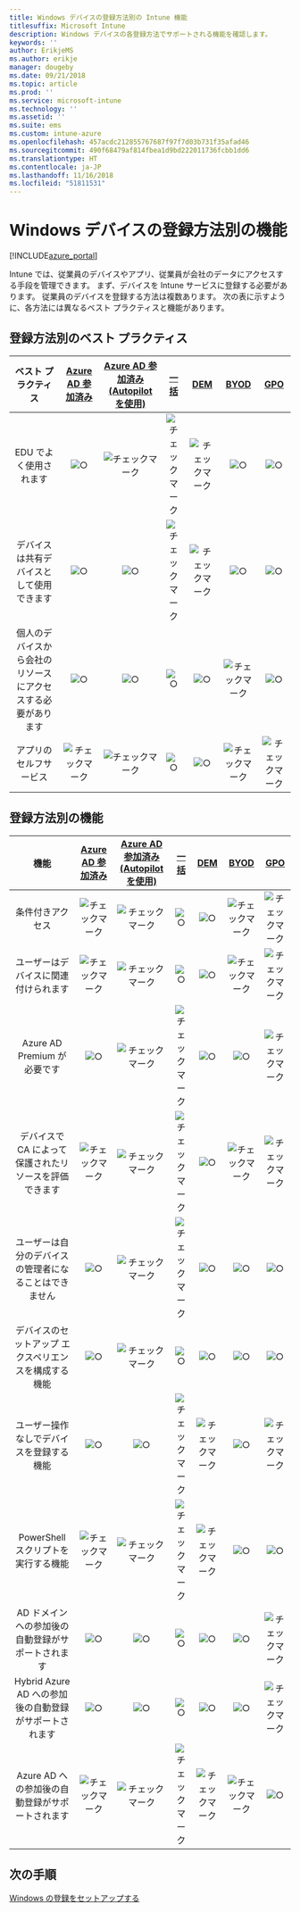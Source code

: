 ```yaml
---
title: Windows デバイスの登録方法別の Intune 機能
titlesuffix: Microsoft Intune
description: Windows デバイスの各登録方法でサポートされる機能を確認します。
keywords: ''
author: ErikjeMS
ms.author: erikje
manager: dougeby
ms.date: 09/21/2018
ms.topic: article
ms.prod: ''
ms.service: microsoft-intune
ms.technology: ''
ms.assetid: ''
ms.suite: ems
ms.custom: intune-azure
ms.openlocfilehash: 457acdc212855767687f97f7d03b731f35afad46
ms.sourcegitcommit: 490f68479af814fbea1d9bd222011736fcbb1dd6
ms.translationtype: HT
ms.contentlocale: ja-JP
ms.lasthandoff: 11/16/2018
ms.locfileid: "51811531"
---
```

# <a name="capabilities-by-enrollment-method-for-windows-devices"></a>Windows デバイスの登録方法別の機能
[!INCLUDE[azure_portal](./includes/azure_portal.md)]

Intune では、従業員のデバイスやアプリ、従業員が会社のデータにアクセスする手段を管理できます。 まず、デバイスを Intune サービスに登録する必要があります。 従業員のデバイスを登録する方法は複数あります。 次の表に示すように、各方法には異なるベスト プラクティスと機能があります。

## <a name="best-practices-by-enrollment-method"></a>登録方法別のベスト プラクティス
| **ベスト プラクティス** | **[Azure AD 参加済み](windows-enroll.md#enable-windows-10-automatic-enrollment)**|**[Azure AD 参加済み (Autopilot を使用)](enrollment-autopilot.md)** |**[一括](windows-bulk-enroll.md)**|**[DEM](device-enrollment-manager-enroll.md)** | **[BYOD](device-enrollment.md#bring-your-own-device)** | **[GPO](https://docs.microsoft.com/windows/client-management/mdm/enroll-a-windows-10-device-automatically-using-group-policy)** |
|:---:|:---:|:---:|:---:|:---:|:---:|:---:|
|EDU でよく使用されます|![○](media/xmark.png)|![チェックマーク](media/checkmark.png)|![チェックマーク](media/checkmark.png)|![チェックマーク](media/checkmark.png)|![○](media/xmark.png)|![○](media/xmark.png)|
|デバイスは共有デバイスとして使用できます|![○](media/xmark.png)|![○](media/xmark.png)|![チェックマーク](media/checkmark.png)|![チェックマーク](media/checkmark.png)|![○](media/xmark.png)|![○](media/xmark.png)|
|個人のデバイスから会社のリソースにアクセスする必要があります|![○](media/xmark.png)|![○](media/xmark.png)|![○](media/xmark.png)|![○](media/xmark.png)|![チェックマーク](media/checkmark.png)|![○](media/xmark.png)|
|アプリのセルフサービス|![チェックマーク](media/checkmark.png)|![チェックマーク](media/checkmark.png)|![○](media/xmark.png)|![○](media/xmark.png)|![チェックマーク](media/checkmark.png)|![チェックマーク](media/checkmark.png)|

## <a name="capabilities-by-enrollment-method"></a>登録方法別の機能

| **機能** | **[Azure AD 参加済み](windows-enroll.md#enable-windows-10-automatic-enrollment)**|**[Azure AD 参加済み (Autopilot を使用)](enrollment-autopilot.md)** |**[一括](windows-bulk-enroll.md)**|**[DEM](device-enrollment-manager-enroll.md)** | **[BYOD](device-enrollment.md#bring-your-own-device)** | **[GPO](https://docs.microsoft.com/windows/client-management/mdm/enroll-a-windows-10-device-automatically-using-group-policy)** |
|:---:|:---:|:---:|:---:|:---:|:---:|:---:|
|条件付きアクセス                                      |![チェックマーク](media/checkmark.png)|![チェックマーク](media/checkmark.png)|![○](media/xmark.png)|![○](media/xmark.png)|![チェックマーク](media/checkmark.png)|![チェックマーク](media/checkmark.png)|
|ユーザーはデバイスに関連付けられます                    |![チェックマーク](media/checkmark.png)|![チェックマーク](media/checkmark.png)|![○](media/xmark.png)|![○](media/xmark.png)|![チェックマーク](media/checkmark.png)|![チェックマーク](media/checkmark.png)|
|Azure AD Premium が必要です                               |![○](media/xmark.png)|![チェックマーク](media/checkmark.png)|![チェックマーク](media/checkmark.png)|![○](media/xmark.png)|![○](media/xmark.png)|![チェックマーク](media/checkmark.png)|
|デバイスで CA によって保護されたリソースを評価できます             |![チェックマーク](media/checkmark.png)|![チェックマーク](media/checkmark.png)|![チェックマーク](media/checkmark.png)|![○](media/xmark.png)|![チェックマーク](media/checkmark.png)|![チェックマーク](media/checkmark.png)|
|ユーザーは自分のデバイスの管理者になることはできません               |![○](media/xmark.png)|![チェックマーク](media/checkmark.png)|![チェックマーク](media/checkmark.png)|![○](media/xmark.png)|![○](media/xmark.png)|![○](media/xmark.png)|
|デバイスのセットアップ エクスペリエンスを構成する機能        |![○](media/xmark.png)|![チェックマーク](media/checkmark.png)|![○](media/xmark.png)|![○](media/xmark.png)|![○](media/xmark.png)|![○](media/xmark.png)|
|ユーザー操作なしでデバイスを登録する機能      |![○](media/xmark.png)|![○](media/xmark.png)|![チェックマーク](media/checkmark.png)|![チェックマーク](media/checkmark.png)|![○](media/xmark.png)|![チェックマーク](media/checkmark.png)|
|PowerShell スクリプトを実行する機能                       |![チェックマーク](media/checkmark.png)|![チェックマーク](media/checkmark.png)|![チェックマーク](media/checkmark.png)|![チェックマーク](media/checkmark.png)|![○](media/xmark.png)|![○](media/xmark.png)| 
|AD ドメインへの参加後の自動登録がサポートされます      |![○](media/xmark.png)|![○](media/xmark.png)|![○](media/xmark.png)|![○](media/xmark.png)|![○](media/xmark.png)|![チェックマーク](media/checkmark.png)|
|Hybrid Azure AD への参加後の自動登録がサポートされます|![○](media/xmark.png)|![○](media/xmark.png)|![○](media/xmark.png)|![○](media/xmark.png)|![○](media/xmark.png)|![チェックマーク](media/checkmark.png)|
|Azure AD への参加後の自動登録がサポートされます       |![チェックマーク](media/checkmark.png)|![チェックマーク](media/checkmark.png)|![チェックマーク](media/checkmark.png)|![チェックマーク](media/checkmark.png)|![チェックマーク](media/checkmark.png)|![○](media/xmark.png)|

## <a name="next-steps"></a>次の手順

[Windows の登録をセットアップする](windows-enroll.md)

